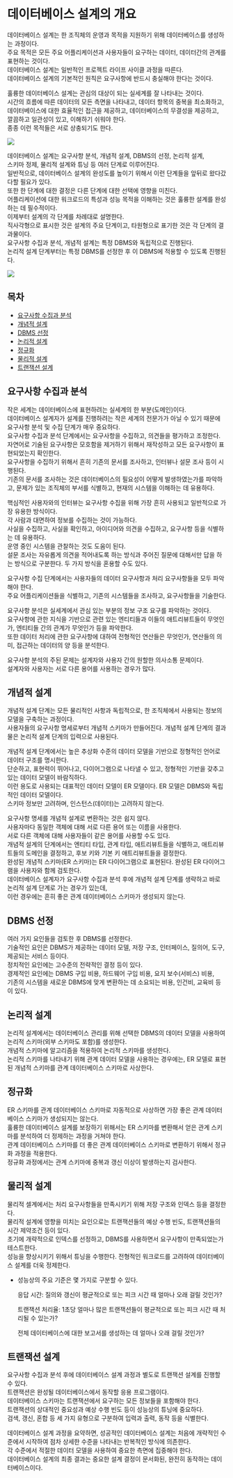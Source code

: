 # 데이터베이스 설계의 개요

데이터베이스 설계는 한 조직체의 운영과 목적을 지원하기 위해 데이터베이스를 생성하는 과정이다.  
주요 목적은 모든 주요 어플리케이션과 사용자들이 요구하는 데이터, 데이터간의 관계를 표현하는 것이다.  
데이터베이스 설계는 일반적인 프로젝트 라이프 사이클 과정을 따른다.  
데이터베이스 설계의 기본적인 원칙은 요구사항에 반드시 충실해야 한다는 것이다.  

훌륭한 데이터베이스 설계는 관심의 대상이 되는 실세계를 잘 나타내는 것이다.  
시간의 흐름에 따른 데이터의 모든 측면을 나타내고, 데이터 항목의 중복을 최소화하고,  
데이터베이스에 대한 효율적인 접근을 제공하고, 데이터베이스의 무결성을 제공하고,  
깔끔하고 일관성이 있고, 이해하기 쉬워야 한다.  
종종 이런 목적들은 서로 상충되기도 한다.  



![](./image/5-1/lifecycle.jpg)



데이터베이스 설계는 요구사항 분석, 개념적 설계, DBMS의 선정, 논리적 설계,  
스키마 정제, 물리적 설계와 튜닝 등 여러 단계로 이루어진다.  
일반적으로, 데이터베이스 설계의 완성도를 높이기 위해서 이런 단계들을 앞뒤로 왔다갔다할 필요가 있다.  
또한 한 단계에 대한 결정은 다른 단계에 대한 선택에 영향을 미친다.  
어플리케이션에 대한 워크로드의 특성과 성능 목적을 이해하는 것은 훌륭한 설계를 완성하는 데 필수적이다.  
이제부터 설계의 각 단계를 차례대로 설명한다.  
직사각형으로 표시한 것은 설계의 주요 단계이고, 타원형으로 표기한 것은 각 단계의 결과물이다.  
요구사항 수집과 분석, 개념적 설계는 특정 DBMS와 독립적으로 진행된다.  
논리적 설계 단계부터는 특정 DBMS를 선정한 후 이 DBMS에 적용할 수 있도록 진행된다.

![](./image/5-1/databasedesign.jpg)



## 목차

- [요구사항 수집과 분석](#요구사항-수집과-분석)
- [개념적 설계](#개념적-설계)
- [DBMS 선정](#dbms-선정)
- [논리적 설계](#논리적-설계)
- [정규화](#정규화)
- [물리적 설계](#물리적-설계)
- [트랜잭션 설계](#트랜잭션-설계)



## 요구사항 수집과 분석

작은 세계는 데이터베이스에 표현하려는 실세계의 한 부분(도메인)이다.  
데이터베이스 설계자가 설계를 진행하려는 작은 세계의 전문가가 아닐 수 있기 때문에 요구사항 분석 및 수집 단계가 매우 중요하다.  
요구사항 수집과 분석 단계에서는 요구사항을 수집하고, 의견들을 평가하고 조정한다.  
자연어로 기술된 요구사항은 모호함을 제거하기 위해서 재작성하고 모든 요구사항이 표현되었는지 확인한다.  
요구사항을 수집하기 위해서 흔히 기존의 문서를 조사하고, 인터뷰나 설문 조사 등이 시행된다.  
기존의 문서를 조사하는 것은 데이터베이스의 필요성이 어떻게 발생하였는가를 파악하고, 문제가 있는 조직체의 부서를 식별하고, 현재의 시스템을 이해하는 데 유용하다.

핵심적인 사용자와의 인터뷰는 요구사항 수집을 위해 가장 흔히 사용되고 일반적으로 가장 유용한 방식이다.  
각 사람과 대면하여 정보를 수집하는 것이 가능하다.  
사실을 수집하고, 사실을 확인하고, 아이디어와 의견을 수집하고, 요구사항 등을 식별하는 데 유용하다.  
운영 중인 시스템을 관찰하는 것도 도움이 된다.  
설문 조사는 자유롭게 의견을 적어내도록 하는 방식과 주어진 질문에 대해서만 답을 하는 방식으로 구분한다.  두 가지 방식을 혼용할 수도 있다.

요구사항 수집 단계에서는 사용자들의 데이터 요구사항과 처리 요구사항들을 모두 파악해야 한다.  
주요 어플리케이션들을 식별하고, 기존의 시스템들을 조사하고, 요구사항들을 기술한다.

요구사항 분석은 실세계에서 관심 있는 부분의 정보 구조 요구를 파악하는 것이다.  
요구사항에 관한 지식을 기반으로 관련 있는 엔티티들과 이들의 애트리뷰트들이 무엇인가, 엔티티들 간의 관계가 무엇인가 등을 파악한다.  
또한 데이터 처리에 관한 요구사항에 대하여 전형적인 연산들은 무엇인가, 연산들의 의미, 접근하는 데이터의 양 등을 분석한다.

요구사항 분석의 주된 문제는 설계자와 사용자 간의 원할한 의사소통 문제이다.  
설계자와 사용자는 서로 다른 용어를 사용하는 경우가 많다.



## 개념적 설계

개념적 설계 단계는 모든 물리적인 사항과 독립적으로, 한 조직체에서 사용되는 정보의 모델을 구축하는 과정이다.  
사용자들의 요구사항 명세로부터 개념적 스키마가 만들어진다. 개념적 설계 단계의 결과물은 논리적 설계 단계의 입력으로 사용된다.

개념적 설계 단계에서는 높은 추상화 수준의 데이터 모델을 기반으로 정형적인 언어로 데이터 구조를 명시한다.  
단순하고, 표현력이 뛰어나고, 다이어그램으로 나타낼 수 있고, 정형적인 기반을 갖추고 있는 데이터 모델이 바람직하다.  
이런 용도로 사용되는 대표적인 데이터 모델이 ER 모델이다. ER 모델은 DBMS와 독립적인 데이터 모델이다.  
스키마 정보만 고려하며, 인스턴스(데이터)는 고려하지 않는다.

요구사항 명세를 개념적 설계로 변환하는 것은 쉽지 않다.  
사용자마다 동일한 객체에 대해 서로 다른 용어 또는 이름을 사용한다.  
서로 다른 객체에 대해 사용자들이 같은 용어를 사용할 수도 있다.  
개념적 설계의 단계에서는 엔티티 타입, 관계 타입, 애트리뷰트들을 식별하고, 애트리뷰트들의 도메인을 결정하고, 후보 키와 기본 키 애트리뷰트들을 결정한다.  
완성된 개념적 스키마(ER 스키마)는 ER 다이어그램으로 표현된다. 완성된 ER 다이어그램을 사용자와 함께 검토한다.   
데이터베이스 설계자가 요구사항 수집과 분석 후에 개념적 설계 단계를 생략하고 바로 논리적 설계 단계로 가는 경우가 있는데,  
이런 경우에는 흔히 좋은 관계 데이터베이스 스키마가 생성되지 않는다.



## DBMS 선정

여러 가지 요인들을 검토한 후 DBMS를 선정한다.  
기술적인 요인은 DBMS가 제공하는 데이터 모델, 저장 구조, 인터페이스, 질의어, 도구, 제공되는 서비스 등이다.  
정치적인 요인에는 고수준의 전략적인 결정 등이 있다.  
경제적인 요인에는 DBMS 구입 비용, 하드웨어 구입 비용, 요지 보수(서비스) 비용,  
기존의 시스템을 새로운 DBMS에 맞게 변환하는 데 소요되는 비용, 인건비, 교육비 등이 있다.



## 논리적 설계

논리적 설계에서는 데이터베이스 관리를 위해 선택한 DBMS의 데이터 모델을 사용하여 논리적 스키마(외부 스키마도 포함)를 생성한다.  
개념적 스키마에 알고리즘을 적용하여 논리적 스키마를 생성한다.  
논리적 스키마를 나타내기 위해 관계 데이터 모델을 사용하는 경우에는, ER 모델로 표현된 개념적 스키마를 관계 데이터베이스 스키마로 사상한다.



## 정규화

ER 스키마를 관계 데이터베이스 스키마로 자동적으로 사상하면 가장 좋은 관계 데이터베이스 스키마가 생성되지는 않는다.  
훌륭한 데이터베이스 설계를 보장하기 위해서는 ER 스키마를 변환해서 얻은 관계 스키마를 분석하여 더 정제하는 과정을 거쳐야 한다.  
관계 데이터베이스 스키마를 더 좋은 관계 데이터베이스 스키마로 변환하기 위해서 정규화 과정을 적용한다.  
정규화 과정에서는 관계 스키마에 중복과 갱신 이상이 발생하는지 검사한다.



## 물리적 설계

물리적 셀계에서는 처리 요구사항들을 만족시키기 위해 저장 구조와 인덱스 등을 결정한다.  
물리적 설계에 영향을 미치는 요인으로는 트랜잭션들의 예상 수행 빈도, 트랜잭션들의 시간 제약조건 등이 있다.  
초기에 개략적으로 인덱스를 선정하고, DBMS를 사용하면서 요구사항이 만족되었는가 테스트한다.  
성능을 향상시키기 위해서 튜닝을 수행한다. 전형적인 워크로드를 고려하여 데이터베이스 설계를 더욱 정제한다.

- 성능상의 주요 기준은 몇 가지로 구분할 수 있다.

  응답 시간: 질의와 갱신이 평균적으로 또는 피크 시간 때 얼마나 오래 걸릴 것인가?

  트랜잭션 처리율: 1초당 얼마나 많은 트랜잭션들이 평균적으로 또는 피크 시간 때 처리될 수 있는가?

  전체 데이터베이스에 대한 보고서를 생성하는 데 얼마나 오래 걸릴 것인가?



## 트랜잭션 설계

요구사항 수집과 분석 후에 데이터베이스 설계 과정과 별도로 트랜잭션 설계를 진행할 수 있다.  
트랜잭션은 완성될 데이터베이스에서 동작할 응용 프로그램이다.  
데이터베이스 스키마는 트랜잭션에서 요구하는 모든 정보들을 포함해야 한다.  
트랜잭션의 상대적인 중요성과 예상 수행 빈도 등이 성능상의 튜닝에 중요하다.  
검색, 갱신, 혼합 등 세 가지 유형으로 구분하여 입력과 출력, 동작 등을 식별한다.

데이터베이스 설계 과정을 요약하면, 성공적인 데이터베이스 설계는 처음에 개략적인 수준에서 시작하여 점차 상세한 수준을 나타내는 반복적인 방식에 의존한다.  
각 수준에서 적절한 데이터 모델을 사용하여 중요한 측면에 집중해야 한다.  
데이터베이스 설계의 최종 결과는 중요한 설계 결정이 문서화된, 완전히 동작하는 데이터베이스이다.

